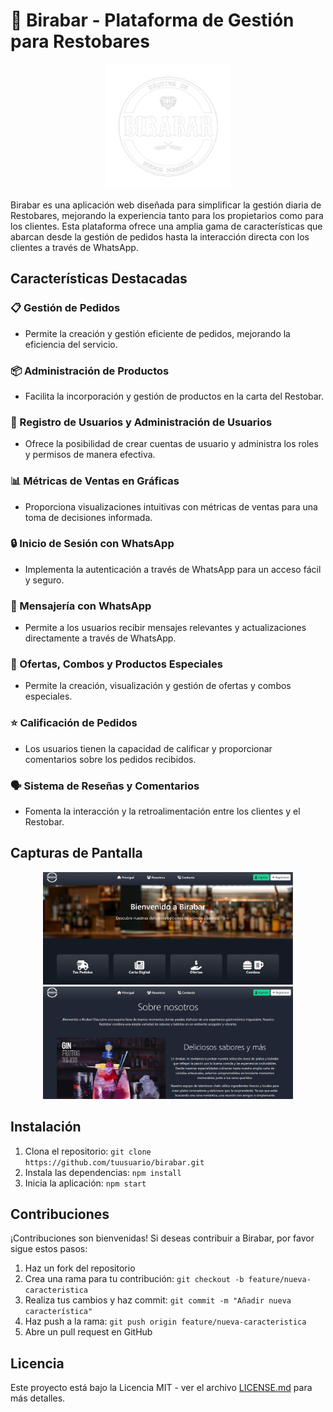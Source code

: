 # 🚀 Birabar - Plataforma de Gestión para Restobares

<p align="center">
  <img src="https://github.com/nachopad/birabar-images/blob/master/birabar-logo.png" alt="Birabar Logo" width="200"/>
</p>

Birabar es una aplicación web diseñada para simplificar la gestión diaria de Restobares, mejorando la experiencia tanto para los propietarios como para los clientes. Esta plataforma ofrece una amplia gama de características que abarcan desde la gestión de pedidos hasta la interacción directa con los clientes a través de WhatsApp.

## Características Destacadas

### 📋 Gestión de Pedidos
- Permite la creación y gestión eficiente de pedidos, mejorando la eficiencia del servicio.

### 📦 Administración de Productos
- Facilita la incorporación y gestión de productos en la carta del Restobar.

### 👥 Registro de Usuarios y Administración de Usuarios
- Ofrece la posibilidad de crear cuentas de usuario y administra los roles y permisos de manera efectiva.

### 📊 Métricas de Ventas en Gráficas
- Proporciona visualizaciones intuitivas con métricas de ventas para una toma de decisiones informada.

### 🔒 Inicio de Sesión con WhatsApp
- Implementa la autenticación a través de WhatsApp para un acceso fácil y seguro.

### 📧 Mensajería con WhatsApp
- Permite a los usuarios recibir mensajes relevantes y actualizaciones directamente a través de WhatsApp.

### 🎁 Ofertas, Combos y Productos Especiales
- Permite la creación, visualización y gestión de ofertas y combos especiales.

### ⭐ Calificación de Pedidos
- Los usuarios tienen la capacidad de calificar y proporcionar comentarios sobre los pedidos recibidos.

### 🗣️ Sistema de Reseñas y Comentarios
- Fomenta la interacción y la retroalimentación entre los clientes y el Restobar.

## Capturas de Pantalla
<p align="center">
  <img src="https://github.com/nachopad/birabar-images/blob/master/birabar-home.png" alt="Captura de Pantalla 1" width="400"/>
  <img src="https://github.com/nachopad/birabar-images/blob/master/birabar-about-us.png" alt="Captura de Pantalla 2" width="400"/>
</p>

## Instalación

1. Clona el repositorio: `git clone https://github.com/tuusuario/birabar.git`
2. Instala las dependencias: `npm install`
3. Inicia la aplicación: `npm start`

## Contribuciones

¡Contribuciones son bienvenidas! Si deseas contribuir a Birabar, por favor sigue estos pasos:

1. Haz un fork del repositorio
2. Crea una rama para tu contribución: `git checkout -b feature/nueva-caracteristica`
3. Realiza tus cambios y haz commit: `git commit -m "Añadir nueva característica"`
4. Haz push a la rama: `git push origin feature/nueva-caracteristica`
5. Abre un pull request en GitHub

## Licencia

Este proyecto está bajo la Licencia MIT - ver el archivo [LICENSE.md](LICENSE.md) para más detalles.

